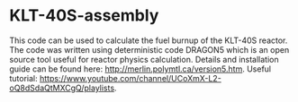 # KLT-40S-assembly
This code can be used to calculate the fuel burnup of the KLT-40S reactor.
The code was written using deterministic code DRAGON5 which is an open source tool useful for reactor physics calculation.
Details and installation guide can be found here: http://merlin.polymtl.ca/version5.htm.
Useful tutorial: https://www.youtube.com/channel/UCoXmX-L2-oQ8dSdaQtMXCgQ/playlists.
